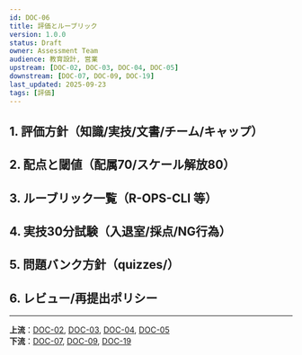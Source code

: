 ```yaml
---
id: DOC-06
title: 評価とルーブリック
version: 1.0.0
status: Draft
owner: Assessment Team
audience: 教育設計, 営業
upstream: [DOC-02, DOC-03, DOC-04, DOC-05]
downstream: [DOC-07, DOC-09, DOC-19]
last_updated: 2025-09-23
tags: [評価]
---
```


## 1. 評価方針（知識/実技/文書/チーム/キャップ）

## 2. 配点と閾値（配属70/スケール解放80）

## 3. ルーブリック一覧（R-OPS-CLI 等）

## 4. 実技30分試験（入退室/採点/NG行為）

## 5. 問題バンク方針（quizzes/）

## 6. レビュー/再提出ポリシー

---
**上流**：[DOC-02](../02_product-curriculum/DOC-02_プロダクトとカリキュラム体系_v1.0.md), [DOC-03](../03_course-dag/DOC-03_コースDAG_依存関係図_v1.0.md), [DOC-04](../04_link-matrix/DOC-04_リンクマトリクス_v1.0.md), [DOC-05](../05_module-cards/README.md)  
**下流**：[DOC-07](../07_kpi-reporting/DOC-07_KPIとレポーティング_v1.0.md), [DOC-09](../09_delivery-ops/DOC-09_デリバリー運用_v1.0.md), [DOC-19](../19_readiness-index/DOC-19_ReadinessIndex仕様_v1.0.md)
